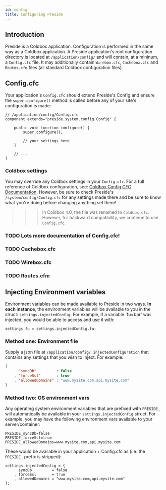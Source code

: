 ```yaml
---
id: config
title: Configuring Preside
---
```


## Introduction

Preside is a Coldbox application. Configuration is performed in the same way as a Coldbox application. A Preside application's root configuration directory is located at `/application/config/` and will contain, at a mininum, a `Config.cfc` file. It may additionally contain `Wirebox.cfc`, `Cachebox.cfc` and `Routes.cfm` files (all standard Coldbox configuration files).

## Config.cfc

Your application's `Config.cfc` should extend Preside's Config and ensure the `super.configure()` method is called before any of your site's configuration is made:


```luceescript
// /application/config/Config.cfc
component extends="preside.system.config.Config" {

	public void function configure() {
		super.configure();

		// your settings here
	}

	// ...
}
```

### Coldbox settings

You may override any Coldbox settings in your `Config.cfc`. For a full reference of Coldbox configuration, see: [Coldbox Config CFC Documentation](https://coldbox.ortusbooks.com/getting-started/configuration/coldbox.cfc). However, be sure to check Preside's `/system/config/Config.cfc` for any settings made there and be sure to know what you're doing before changing anything set there!

>>> In Coldbox 4.0, the file was renamed to `Coldbox.cfc`. However, for backward compatibility, we continue to use `Config.cfc`.

### TODO Lots more documentation of Config.cfc!

### TODO Cachebox.cfc

### TODO Wirebox.cfc

### TODO Routes.cfm

## Injecting Environment variables

Environment variables can be made available to Preside in two ways. **In each instance**, the environment variables will be available to you in the struct: `settings.injectedConfig`. For example, if a variable 'fu=bar' was injected, you would be able to access and use it with:

```
settings.fu = settings.injectedConfig.fu;
```

### Method one: Environment file

Supply a json file at `/application/config/.injectedConfiguration` that contains any settings that you wish to inject. For example:

```json
{
	  "syncDb"         : false
	, "forceSsl"       : true
	, "allowedDomains" : "www.mysite.com,api.mysite.com"
}
```

### Method two: OS environment vars

Any operating system environment variables that are prefixed with `PRESIDE_` will automatically be available in your `settings.injectedConfig` struct. For example, you may have the following environment vars available to your server/container:

```
PRESIDE_syncDb=false
PRESIDE_forceSsl=true
PRESIDE_allowedDomains=www.mysite.com,api.mysite.com
```

These would be available in your application + Config.cfc as (i.e. the `PRESIDE_` prefix is stripped):

```luceescript
settings.injectedConfig = {
	  syncDb         = false
	, forceSsl       = true
	, allowedDomains = "www.mysite.com,api.mysite.com"
};
```
